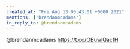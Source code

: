 ```yaml
---
created_at: "Fri Aug 13 00:43:01 +0000 2021"
mentions: ['brendanmcadams']
in_reply_to: @brendanmcadams
---
```


@brendanmcadams https://t.co/OBuwlQacfH